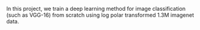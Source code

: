 In this project, we train a deep learning method for image classification (such as VGG-16) from scratch using log polar transformed 1.3M imagenet data.
